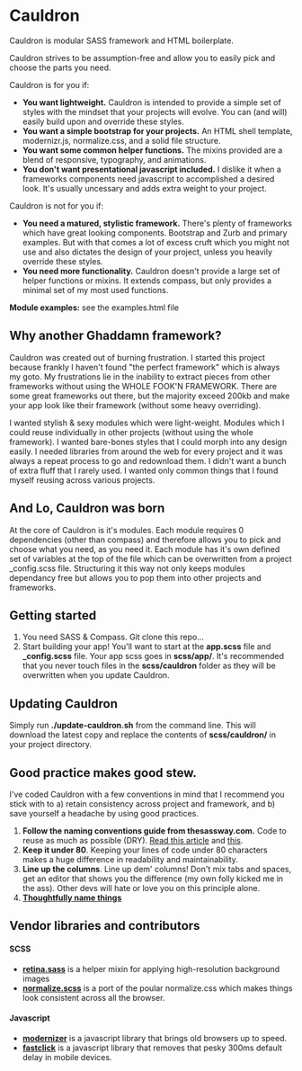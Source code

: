 # Cauldron
Cauldron is modular SASS framework and HTML boilerplate.

Cauldron strives to be assumption-free and allow you to easily pick and choose the parts you need.

Cauldron is for you if:
* **You want lightweight.** Cauldron is intended to provide a simple set of styles with the mindset that your projects will evolve. You can (and will) easily build upon and override these styles.
* **You want a simple bootstrap for your projects.** An HTML shell template, modernizr.js, normalize.css, and a solid file structure.
* **You want some common helper functions.** The mixins provided are a blend of  responsive, typography, and animations.
* **You don't want presentational javascript included.** I dislike it when a frameworks components need javascript to accomplished a desired look. It's usually uncessary and adds extra weight to your project.

Cauldron is not for you if:
* **You need a matured, stylistic framework.** There's plenty of frameworks which have great looking components. Bootstrap and Zurb and primary examples. But with that comes a lot of excess cruft which you might not use and also dictates the design of your project, unless you heavily override these styles.
* **You need more functionality.** Cauldron doesn't provide a large set of helper functions or mixins. It extends compass, but only provides a minimal set of my most used functions.

**Module examples:** see the examples.html file


## Why another Ghaddamn framework?
Cauldron was created out of burning frustration. I started this project because frankly I haven't found "the perfect framework" which is always my goto. My frustrations lie in the inability to extract pieces from other frameworks without using the WHOLE FOOK'N FRAMEWORK. There are some great frameworks out there, but the majority exceed 200kb and make your app look like their framework (without some heavy overriding).

I wanted stylish & sexy modules which were light-weight. Modules which I could reuse individually in other projects (without using the whole framework). I wanted bare-bones styles that I could morph into any design easily. I needed  libraries from around the web for every project and it was always a repeat process to go and redownload them. I didn't want a bunch of extra fluff that I rarely used. I wanted only common things that I found myself reusing across various projects.


## And Lo, Cauldron was born

At the core of Cauldron is it's modules. Each module requires 0 dependencies (other than compass) and therefore allows you to pick and choose what you need, as you need it. Each module has it's own defined set of variables at the top of the file which can be overwritten from a project _config.scss file. Structuring it this way not only keeps modules dependancy free but allows you to pop them into other projects and frameworks.


## Getting started
1. You need SASS & Compass. Git clone this repo...
2. Start building your app! You'll want to start at the **app.scss** file and **_config.scss** file. Your app scss goes in **scss/app/**. It's recommended that you never touch files in the **scss/cauldron** folder as they will be overwritten when you update Cauldron.


## Updating Cauldron
Simply run **./update-cauldron.sh** from the command line. This will download the latest copy and replace the contents of **scss/cauldron/** in your project directory.


## Good practice makes good stew.
I've coded Cauldron with a few conventions in mind that I recommend you stick with to a) retain consistency across project and framework, and b) save yourself a headache by using good practices.

1. **Follow the naming conventions guide from thesassway.com.** Code to reuse as much as possible (DRY). [Read this article](http://thesassway.com/advanced/modular-css-naming-conventions) and [this](http://thesassway.com/intermediate/avoid-nested-selectors-for-more-modular-css).
2. **Keep it under 80**. Keeping your lines of code under 80 characters makes a huge difference in readability and maintainability.
3. **Line up the columns**. Line up dem' columns! Don't mix tabs and spaces, get an editor that shows you the difference (my own folly kicked me in the ass). Other devs will hate or love you on this principle alone.
4. **[Thoughtfully name things](http://thesassway.com/beginner/variable-naming)**


## Vendor libraries and contributors
#### SCSS
* **[retina.sass](http://www.retinajs.com)** is a helper mixin for applying high-resolution background images
* **[normalize.scss](https://github.com/kristerkari/normalize.scss)** is a port of the poular normalize.css which makes things look consistent across all the browser.

#### Javascript
* **[modernizer](http://modernizr.com/)** is a javascript library that brings old browsers up to speed.
* **[fastclick](https://github.com/ftlabs/fastclick/)** is a javascript library that removes that pesky 300ms default delay in mobile devices.




